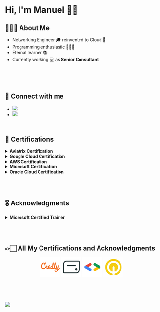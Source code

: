 # Hi, I'm Manuel 👋🏻 #

## 👨🏻‍💻  About Me ##

- Networking Engineer 🎓 reinvented to Cloud 💬 
- Programming enthusiastic 👨🏻‍💻 
- Eternal learner 📚 
- Currently working 💻 as <strong>Senior Consultant</strong>

</br>
</br>
</br>

## 🔗  Connect with me ##


- [![](https://img.shields.io/badge/linkedin-%230077B5.svg?style=for-the-badge&logo=linkedin)](https://www.linkedin.com/in/manueldiazsoto/)  
- [![](https://img.shields.io/badge/GitHub-%23121011.svg?style=flat-square&logo=Github&logoColor=white)](https://github.com/manueldiazsoto)  

</br>

## 🏅  Certifications ##

<details>
    <summary><strong>Aviatrix Certification</strong></summary>
    </br>
    <table>
        <tr>
            <td width="200"><p align="center"><img src="/images/badge_aviatrix_multicloud_network_associate.png" alt="" height="125" wi
            dth="125"></p></td>
        </tr>
        <tr>
            <td><p align="center"><a href="https://www.credly.com/badges/b321726a-fec4-495e-ab7e-e8814d8b9f59">Aviatrix Certified Engineer - Multi-Cloud Network Associate</a></p></td>
        </tr>
    </table>
</details>
<details>
    <summary><strong>Google Cloud Certification</strong></summary>
    </br>
    <table>
        <tr>
            <td width="200"><p align="center"><img src="/images/badge_google_cloud_certified_cloud_digital_leader.png" alt="" height="125" width="125"></p></td>
        </tr>
        <tr>
            <td><p align="center"><a href="https://www.credential.net/5916bb03-d3bf-4c74-a186-88db50f071ff">Google Cloud Certified - Cloud Digital Leader</a></p></td>
        </tr>
    </table>
</details>
<details>
    <summary><strong>AWS Certification</strong></summary>
    </br>
    <table>
        <tr>
            <td width="200"><p align="center"><img src="/images/badge_aws_certified_cloud_practitioner.png" alt="" height="125" width="125"></p></td>
            <td width="200"><p align="center"><img src="/images/badge_aws_certified_solutions_architect_associate.png" alt="" height="125" width="125"></p></td>
        </tr>
        <tr>
            <td><p align="center"><a href="https://www.credly.com/badges/14377f94-0763-40ff-8172-acbb445a0f0b">AWS Certified Cloud Practitioner</a></p></td>
            <td><p align="center"><a href="https://www.credly.com/badges/313bb8d3-5314-4bab-9032-376fe8bf1f67">AWS Certified Solutions Architect - Associate</a></p></td>
        </tr>
    </table>
</details>
<details>
    <summary><strong>Microsoft Certification</strong></summary>
    </br>
    <table>
        <tr>
            <td width="200"><p align="center"><img src="/images/badge_ms_az900.png" alt="" height="125" width="125"></p></td>
            <td width="200"><p align="center"><img src="/images/badge_ms_dp900.png" alt="" height="125" width="125"></p></td>
            <td width="200"><p align="center"><img src="/images/badge_ms_ai900.png" alt="" height="125" width="125"></p></td>
            <td width="200"><p align="center"><img src="/images/badge_ms_pl900.png" alt="" height="125" width="125"></p></td>
        </tr>
        <tr>
            <td><p align="center"><a href="https://www.credly.com/badges/4e80a159-65e4-4832-8ae2-42e691cb33f0">Microsoft Certified: Azure Fundamentals</a></p></td>
            <td><p align="center"><a href="https://www.credly.com/badges/b4891267-919b-4114-8982-3d702a9d8dbd">Microsoft Certified: Azure Data Fundamentals</a></p></td>
            <td><p align="center"><a href="https://www.credly.com/badges/a2fa37c2-9f9f-487a-bcb8-fdd046b38eb8">Microsoft Certified: Azure AI Fundamentals</a></p></td>
            <td><p align="center"><a href="https://www.credly.com/badges/3e35d29b-f358-4ff6-b869-8946d3e877b3">Microsoft Certified: Power Platform Fundamentals</a></p></td>
        </tr>
        <tr>
            <td width="200"></td>
            <td width="200"></td>
            <td width="200"></td>
            <td width="200"></td>
        </tr>
        <tr>
            <td width="200"><p align="center"><img src="/images/badge_ms_sc900.png" alt="" height="125" width="125"></p></td>
            <td width="200"><p align="center"><img src="/images/badge_ms_mb910.png" alt="" height="125" width="125"></p></td>
            <td width="200"><p align="center"><img src="/images/badge_ms_az104.png" alt="" height="125" width="125"></p></td>
            <td width="200"><p align="center"><img src="/images/badge_ms_az204.png" alt="" height="125" width="125"></p></td>
        </tr>
        <tr>
            <td><p align="center"><a href="https://www.credly.com/badges/2c5ce055-c6db-4306-a857-92c4bc741546">Microsoft Certified: Security, Compliance, and Identity Fundamentals</a></p></td>
            <td><p align="center"><a href="https://www.credly.com/badges/c8841471-ff40-4c0d-8264-07601f3a1c62">Microsoft Certified: Dynamics 365 Fundamentals (CRM)</a></p></td>
            <td><p align="center"><a href="https://www.credly.com/badges/994ab82a-6a7c-451c-9f9f-227d144d5012">Microsoft Certified: Azure Administrator Associate</a></p></td>
            <td><p align="center"><a href="https://www.credly.com/badges/a612272d-3258-4c22-ad97-fb80d43d9f2c">Microsoft Certified: Azure Developer Associate</a></p></td>
        </tr>
        <tr>
            <td width="200"></td>
            <td width="200"></td>
            <td width="200"></td>
            <td width="200"></td>
        </tr>
        <tr>
            <td width="200"><p align="center"><img src="/images/badge_ms_dp100.png" alt="" height="125" width="125"></p></td>
            <td width="200"></td>
            <td width="200"></td>
            <td width="200"></td>
        </tr>
        <tr>
            <td><p align="center"><a href="https://www.credly.com/badges/8c586eb6-88fc-4104-9a3f-ce6549405a28">Microsoft Certified: Azure Data Scientist Associate</a></p></td>
            <td></td>
            <td></td>
            <td></td>
        </tr>
    </table>
</details>
<details>
    <summary><strong>Oracle Cloud Certification</strong></summary>
    </br>
    <table>
        <tr>
            <td width="200"><p align="center"><img src="/images/badge_oracle_cloud_infrastructure_foundations_2021_certified_associate.png" alt="" height="125" wi
            dth="125"></p></td>
        </tr>
        <tr>
            <td><p align="center"><a href="#">Oracle Cloud Infrastructure Foundations 2021 Certified Associate</a></p></td>
        </tr>
    </table>
</details>
</br>
</br>
</br>

## 🎖  Acknowledgments ##

<details>
    <summary><strong>Microsoft Certified Trainer</strong></summary>
    </br>
    <table>
        <tr>
            <td width="200"><p align="center"><img src="/images/badge_mct_21-22.png" alt="" height="125" width="125"></p></td>
            <td width="200"><p align="center"><img src="/images/badge_mct_22-23.png" alt="" height="125" width="125"></p></td>
            <td width="200"><p align="center"><img src="/images/badge_mct_23-24.png" alt="" height="125" width="125"></p></td>
        </tr>
        <tr>
            <td><p align="center"><a href="https://www.credly.com/badges/7f21cf8d-7095-4e4c-ada6-8095a55db104">Microsoft Certified Trainer 2021-2022</a></p></td>
            <td><p align="center"><a href="https://www.credly.com/badges/4199c507-7981-4b7d-842d-a0e7311b3063">Microsoft Certified Trainer 2022-2023</a></p></td>
            <td><p align="center"><a href="https://www.credly.com/badges/3ce35660-3b34-4ab0-946d-b2b62c9cd8b5">Microsoft Certified Trainer 2023-2024</a></p></td>
        </tr>
    </table>
</details>
</br>
</br>
</br>

## 👉🏻  All My Certifications and Acknowledgments ##

<p align="center">
    <a href="https://www.credly.com/users/manueldiazsoto"><img src="/images/icon-credly.png" alt="Credly" height="65" width="65"></a>
    <a href="https://www.credential.net/profile/manueldiazsoto/wallet"><img src="/images/icon-accredible.png" alt="Accredible.net" height="65" width="65"></a>
    <a href="https://g.dev/manueldiazsoto"><img src="/images/icon-googledev.png" alt="Google Developer" height="65" width="65"></a>
    <a href="https://www.cloudskillsboost.google/public_profiles/120ef6de-26a5-42d4-93ce-e239968f37ab"><img src="/images/icon-qwiklabs.jpeg" alt="QwikLabs" height="65" width="65"></a>
</p>
</br>
</br>
</br>

![](https://komarev.com/ghpvc/?username=manueldiazsoto)

<!-- 
## 📈 Stats ##

<p align="center">
    <img align="center" src="https://github-readme-stats.vercel.app/api/top-langs/?username=manueldiazsoto&layout=compact&show_icons=true&title_color=fff&icon_color=79ff97&text_color=9f9f9f&bg_color=151515" height="150"><img align="center" src="https://github-readme-stats.vercel.app/api/?username=manueldiazsoto&hide=contribs,prs&show_icons=true&title_color=fff&icon_color=79ff97&text_color=9f9f9f&bg_color=151515" height="150">
</p>
--> 